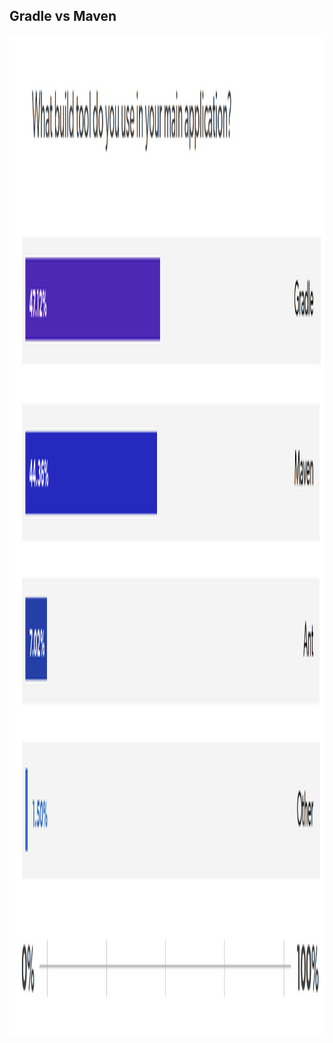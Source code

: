 ## Gradle vs Maven

<img src="lib/images/gradle-popularity.png" alt="Popularity" style="height: 40vh"/>
